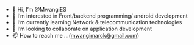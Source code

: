 - 👋 Hi, I’m @MwangiES
- 👀 I’m interested in Front/backend programming/ android development
- 🌱 I’m currently learning Network & telecommunication technologies
- 💞️ I’m looking to collaborate on application development
- 📫 How to reach me ...(mwangimarck@gmail.com)

<!---
MwangiES/MwangiES is a ✨ special ✨ repository because its `README.md` (this file) appears on your GitHub profile.
You can click the Preview link to take a look at your changes.
--->

